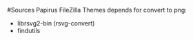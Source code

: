 #Sources Papirus FileZilla Themes
depends for convert to png:
- librsvg2-bin (rsvg-convert)
- findutils
